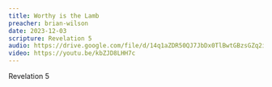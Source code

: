 ```yaml
---
title: Worthy is the Lamb
preacher: brian-wilson
date: 2023-12-03
scripture: Revelation 5
audio: https://drive.google.com/file/d/14q1aZDR50QJ7JbDx0TlBwtGBzsGZq2iF/view
video: https://youtu.be/kbZJD8LHH7c
---
```

R﻿evelation 5
